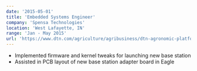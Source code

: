```yaml
---
date: '2015-05-01'
title: 'Embedded Systems Engineer'
company: 'Spensa Technologies'
location: 'West Lafayette, IN'
range: 'Jan - May 2015'
url: 'https://www.dtn.com/agriculture/agribusiness/dtn-agronomic-platform/'
---
```


- Implemented firmware and kernel tweaks for launching new base station
- Assisted in PCB layout of new base station adapter board in Eagle
